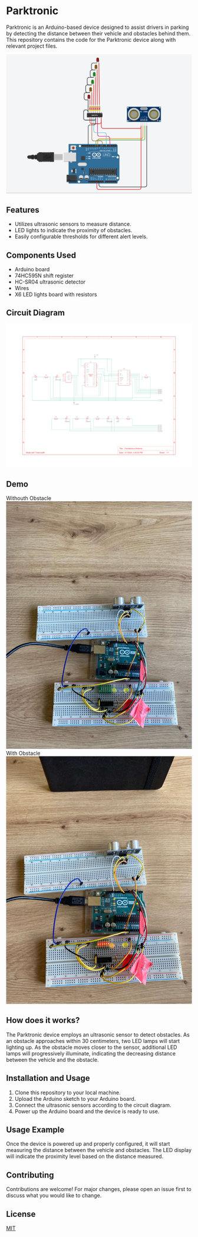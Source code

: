 # Parktronic

Parktronic is an Arduino-based device designed to assist drivers in parking by detecting the distance between their vehicle and obstacles behind them. This repository contains the code for the Parktronic device along with relevant project files.

![Parktronic Device](pics/Screenshot_2024-05-07_16_24_46.png)

## Features

- Utilizes ultrasonic sensors to measure distance.
- LED lights to indicate the proximity of obstacles.
- Easily configurable thresholds for different alert levels.

## Components Used

- Arduino board
- 74HC595N shift register
- HC-SR04 ultrasonic detector
- Wires
- X6 LED lights board with resistors

## Circuit Diagram

![Circuit Diagram](pics/Parktronic_device-1.png)


## Demo
Withouth Obstacle
![Parktronic Device Demo](pics/clear.jpeg)
With Obstacle
![Parktronic Device Demo](pics/obstacle.jpeg)

## How does it works?

The Parktronic device employs an ultrasonic sensor to detect obstacles. As an obstacle approaches within 30 centimeters, two LED lamps will start lighting up. As the obstacle moves closer to the sensor, additional LED lamps will progressively illuminate, indicating the decreasing distance between the vehicle and the obstacle.

## Installation and Usage

1. Clone this repository to your local machine.
2. Upload the Arduino sketch to your Arduino board.
3. Connect the ultrasonic sensors according to the circuit diagram.
4. Power up the Arduino board and the device is ready to use.

## Usage Example

Once the device is powered up and properly configured, it will start measuring the distance between the vehicle and obstacles. The LED display will indicate the proximity level based on the distance measured.



## Contributing

Contributions are welcome! For major changes, please open an issue first to discuss what you would like to change.

## License

[MIT](LICENSE)
